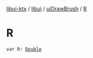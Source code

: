 [libui-ktx](../../index.md) / [libui](../index.md) / [uiDrawBrush](index.md) / [R](./-r.md)

# R

`var R: `[`Double`](https://kotlinlang.org/api/latest/jvm/stdlib/kotlin/-double/index.html)